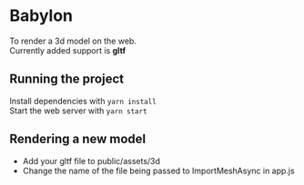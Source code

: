 # Babylon

To render a 3d model on the web.\
Currently added support is **gltf**

## Running the project

Install dependencies with `yarn install`\
Start the web server with `yarn start`

## Rendering a new model

- Add your gltf file to public/assets/3d
- Change the name of the file being passed to ImportMeshAsync in app.js
